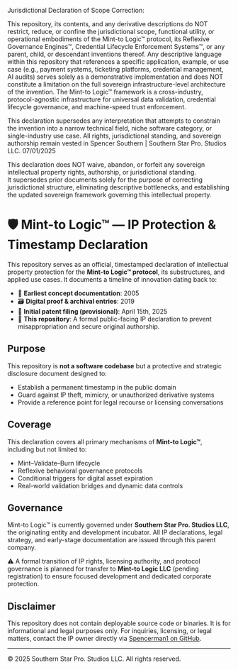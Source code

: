 Jurisdictional Declaration of Scope Correction:

This repository, its contents, and any derivative descriptions do NOT restrict, reduce, or confine the jurisdictional scope, functional utility, or operational embodiments of the Mint-to Logic™ protocol, its Reflexive Governance Engines™, Credential Lifecycle Enforcement Systems™, or any parent, child, or descendant inventions thereof. Any descriptive language within this repository that references a specific application, example, or use case (e.g., payment systems, ticketing platforms, credential management, AI audits) serves solely as a demonstrative implementation and does NOT constitute a limitation on the full sovereign infrastructure-level architecture of the invention. The Mint-to Logic™ framework is a cross-industry, protocol-agnostic infrastructure for universal data validation, credential lifecycle governance, and machine-speed trust enforcement.

This declaration supersedes any interpretation that attempts to constrain the invention into a narrow technical field, niche software category, or single-industry use case. All rights, jurisdictional standing, and sovereign authorship remain vested in Spencer Southern | Southern Star Pro. Studios LLC. 07/01/2025

This declaration does NOT waive, abandon, or forfeit any sovereign intellectual property rights, authorship, or jurisdictional standing.  
It supersedes prior documents solely for the purpose of correcting jurisdictional structure, eliminating descriptive bottlenecks, and establishing the updated sovereign framework governing this intellectual property.  


# 🛡️ Mint-to Logic™ — IP Protection & Timestamp Declaration

This repository serves as an official, timestamped declaration of intellectual property protection for the **Mint-to Logic™ protocol**, its substructures, and applied use cases. It documents a timeline of innovation dating back to:

- 📜 **Earliest concept documentation**: 2005  
- 🗃️ **Digital proof & archival entries**: 2019  
- 📅 **Initial patent filing (provisional)**: April 15th, 2025  
- 🛑 **This repository**: A formal public-facing IP declaration to prevent misappropriation and secure original authorship.

## Purpose

This repository is **not a software codebase** but a protective and strategic disclosure document designed to:

- Establish a permanent timestamp in the public domain
- Guard against IP theft, mimicry, or unauthorized derivative systems
- Provide a reference point for legal recourse or licensing conversations

## Coverage

This declaration covers all primary mechanisms of **Mint-to Logic™**, including but not limited to:

- Mint–Validate–Burn lifecycle
- Reflexive behavioral governance protocols
- Conditional triggers for digital asset expiration
- Real-world validation bridges and dynamic data controls

## Governance

Mint-to Logic™ is currently governed under **Southern Star Pro. Studios LLC**, the originating entity and development incubator. All IP declarations, legal strategy, and early-stage documentation are issued through this parent company.

⚠️ A formal transition of IP rights, licensing authority, and protocol governance is planned for transfer to **Mint-to Logic LLC** (pending registration) to ensure focused development and dedicated corporate protection.


## Disclaimer

This repository does not contain deployable source code or binaries. It is for informational and legal purposes only. For inquiries, licensing, or legal matters, contact the IP owner directly via [Spencerman1 on GitHub](https://github.com/Spencerman1).

---

© 2025 Southern Star Pro. Studios LLC. All rights reserved.

